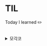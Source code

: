 # TIL
Today I learned ✏️ 

## 
<details>
    <summary>  모각코  </summary>
     <div> 
         - 1주차
            - [210710] 
                - backend 기본 구축하기
                - 기본 Webpage 구성요소 정하기
            - 다음시간
                - Webpage 템플릿만들기
                - 로그인/회원가입 만들기
                - DB 구축
     </div>


   
</deatils>

